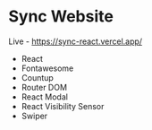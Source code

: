 # Sync Website

Live - https://sync-react.vercel.app/

- React
- Fontawesome
- Countup
- Router DOM
- React Modal
- React Visibility Sensor
- Swiper